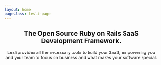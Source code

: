 ```yaml
---
layout: home
pageClass: lesli-page
---
```


<script setup>
    import engineLogo from "../assets/icons/lesli/engine-babel.svg"
</script>

<header class="hero is-medium lesli-page-header">
    <section class="hero-body">
        <div class="container">
            <engineLogo class="logo" />
            <h1 class="title">
                The Open Source Ruby on Rails <span class="lesli-title-colored">SaaS Development Framework.</span>
            </h1>
            <p class="description">
                Lesli provides all the necessary tools to build your SaaS, empowering you and your team to focus on business and what makes your software special. 
            </p>
        </div>
    </section>
</header>

<style lang="scss">
    @import "../.vitepress/stylesheets/pages/articles.scss";
</style>
